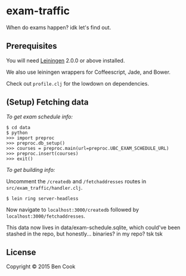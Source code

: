 # exam-traffic

When do exams happen? idk let's find out.

## Prerequisites

You will need [Leiningen][] 2.0.0 or above installed.

We also use leiningen wrappers for Coffeescript, Jade, and Bower.

Check out `profile.clj` for the lowdown on dependencies.

[leiningen]: https://github.com/technomancy/leiningen

## (Setup) Fetching data

*To get exam schedule info:*
```
$ cd data
$ python
>>> import preproc
>>> preproc.db_setup()
>>> courses = preproc.main(url=preproc.UBC_EXAM_SCHEDULE_URL)
>>> preproc.insert(courses)
>>> exit()
```

*To get building info:*

Uncomment the `/createdb` and `/fetchaddresses` routes in
`src/exam_traffic/handler.clj`.

```
$ lein ring server-headless
```

Now navigate to `localhost:3000/createdb` followed by
`localhost:3000/fetchaddresses`.

This data now lives in data/exam-schedule.sqlite, which could've been stashed in the repo,
but honestly... binaries? in my repo? tsk tsk

## License

Copyright © 2015 Ben Cook
